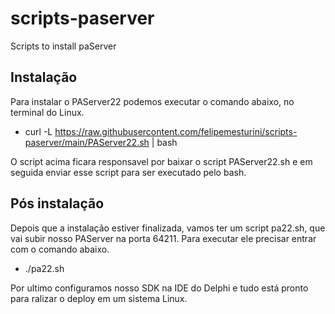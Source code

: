 # scripts-paserver

Scripts to install paServer

## Instalação

Para instalar o PAServer22 podemos executar o comando abaixo, no terminal do Linux.

- curl -L https://raw.githubusercontent.com/felipemesturini/scripts-paserver/main/PAServer22.sh | bash

O script acima ficara responsavel por baixar o script PAServer22.sh e em seguida enviar esse script para ser executado pelo bash.

## Pós instalação

Depois que a instalação estiver finalizada, vamos ter um script pa22.sh, que vai subir nosso PAServer na porta 64211. Para executar ele precisar entrar com o comando abaixo.
- ./pa22.sh

Por ultimo configuramos nosso SDK na IDE do Delphi e tudo está pronto para ralizar o deploy em um sistema Linux.

